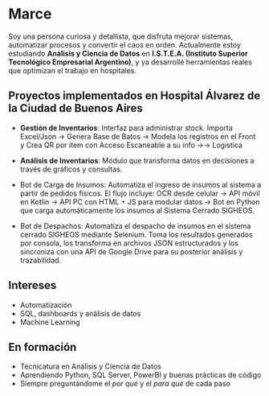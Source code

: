 # Marce

Soy una persona curiosa y detallista, que disfruta mejorar sistemas, automatizar procesos y convertir el caos en orden. Actualmente estoy estudiando **Análisis y Ciencia de Datos** en **I.S.T.E.A. (Instituto Superior Tecnológico Empresarial Argentino)**, y ya desarrollé herramientas reales que optimizan el trabajo en hospitales.

## Proyectos implementados en Hospital Álvarez de la Ciudad de Buenos Aires

-  **Gestión de Inventarios**: Interfaz para administrar stock. Importa Excel/Json → Genera Base de Batos → Modela los registros en el Front y Crea QR por ítem con Acceso Escaneable a su info →→ Logistica  

-  **Análisis de Inventarios**: Módulo que transforma datos en decisiones a través de gráficos y consultas.

-  Bot de Carga de Insumos: Automatiza el ingreso de insumos al sistema a partir de pedidos físicos. El flujo incluye: OCR desde celular → API móvil en Kotlin → API PC con HTML + JS para modular datos → Bot en Python que carga automáticamente los insumos al Sistema Cerrado SIGHEOS.

-  Bot de Despachos: Automatiza el despacho de insumos en el sistema cerrado SIGHEOS mediante Selenium. Toma los resultados generados por consola, los transforma en archivos JSON estructurados y los sincroniza con una API de Google Drive para su posterior análisis y trazabilidad.


##  Intereses

- Automatización
- SQL, dashboards y análisis de datos  
- Machine Learning

##  En formación

- Tecnicatura en Análisis y Ciencia de Datos  
- Aprendiendo Python, SQL Server, PowerBI y buenas prácticas de código  
- Siempre preguntándome el *por qué* y el *para qué* de cada paso




